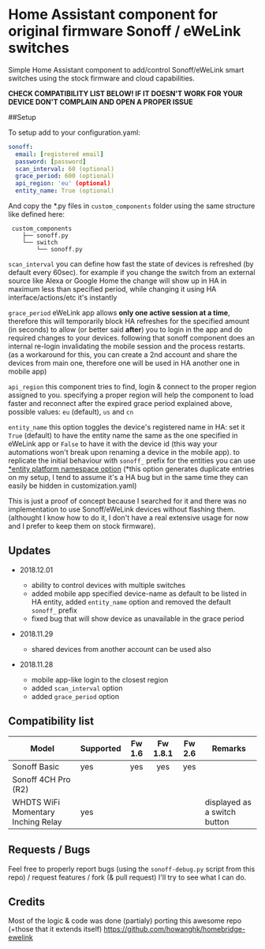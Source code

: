 # Home Assistant component for original firmware Sonoff / eWeLink switches
Simple Home Assistant component to add/control Sonoff/eWeLink smart switches using the stock firmware and cloud capabilities.

**CHECK COMPATIBILITY LIST BELOW! IF IT DOESN'T WORK FOR YOUR DEVICE DON'T COMPLAIN AND OPEN A PROPER ISSUE**

##Setup

To setup add to your configuration.yaml:
```yaml
sonoff:
  email: [registered email]
  password: [password]
  scan_interval: 60 (optional)
  grace_period: 600 (optional)
  api_region: 'eu' (optional)
  entity_name: True (optional)
```
And copy the *.py files in `custom_components` folder using the same structure like defined here:
```
 custom_components
    ├── sonoff.py
    └── switch
        └── sonoff.py
```

`scan_interval` you can define how fast the state of devices is refreshed (by default every 60sec).  for example if you change the switch from an external source like Alexa or Google Home the change will show up in HA in maximum less than specified period, while changing it using HA interface/actions/etc it's instantly

`grace_period` eWeLink app allows **only one active session at a time**, therefore this will temporarily block HA refreshes for the specified amount (in seconds) to allow (or better said **after**) you to login in the app and do required changes to your devices. following that sonoff component does an internal re-login invalidating the mobile session and the process restarts. (as a workaround for this, you can create a 2nd account and share the devices from main one, therefore one will be used in HA another one in mobile app)

`api_region` this component tries to find, login & connect to the proper region assigned to you. specifying a proper region will help the component to load faster and reconnect after the expired grace period explained above, possible values: `eu` (default), `us` and `cn`

`entity_name` this option toggles the device's registered name in HA: set it `True` (default) to have the entity name the same as the one specified in eWeLink app or `False` to have it with the device id (this way your automations won't break upon renaming a device in the mobile app). to replicate the initial behaviour with `sonoff_` prefix for the entities you can use [*entity platform namespace option](https://www.home-assistant.io/docs/configuration/platform_options/#entity-namespace) (*this option generates duplicate entries on my setup, I tend to assume it's a HA bug but in the same time they can easily be hidden in customization.yaml)

This is just a proof of concept because I searched for it and there was no implementation to use Sonoff/eWeLink devices without flashing them. (althought I know how to do it, I don't have a real extensive usage for now and I prefer to keep them on stock firmware).

## Updates

- 2018.12.01
  - ability to control devices with multiple switches 
  - added mobile app specified device-name as default to be listed in HA entity, added `entity_name` option and removed the default `sonoff_` prefix
  - fixed bug that will show device as unavailable in the grace period

- 2018.11.29 
  - shared devices from another account can be used also

- 2018.11.28 
  - mobile app-like login to the closest region 
  - added `scan_interval` option
  - added `grace_period` option

## Compatibility list

| Model                              | Supported | Fw 1.6 | Fw 1.8.1 | Fw 2.6 | Remarks                      |
|------------------------------------|-----------|:------:|:--------:|:------:|------------------------------|
| Sonoff Basic                       | yes       |   yes  |    yes   |   yes  |                              |
| Sonoff 4CH Pro (R2)                |           |        |          |        |                              |
| WHDTS WiFi Momentary Inching Relay | yes       |        |          |        | displayed as a switch button |


## Requests / Bugs

Feel free to properly report bugs (using the `sonoff-debug.py` script from this repo) / request features / fork (& pull request) I'll try to see what I can do.

## Credits 
Most of the logic & code was done (partialy) porting this awesome repo (+those that it extends itself) https://github.com/howanghk/homebridge-ewelink
